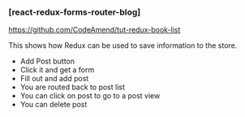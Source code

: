 ### [react-redux-forms-router-blog]
https://github.com/CodeAmend/tut-redux-book-list

This shows how Redux can be used to save information to the store.

* Add Post button
* Click it and get a form
* Fill out and add post
* You are routed back to post list
* You can click on post to go to a post view
* You can delete post
